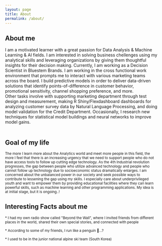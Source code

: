```yaml
---
layout: page
title: About
permalink: /about/
---
```


## About me 

I am a motivated learner with a great passion for Data Analysis & Machine Learning & AI fields. I am interested in solving business chellenges using my analytical skills and leveraging organizations by giving them thoughtful insights for their decision making. Currently, I am working as a Decision Scientist in Bluestem Brands. I am working in the cross functional work environment that prompts me to interact with various marketing teams across the board. I build predictive models in order to deliver data-driven solutions that identify points-of-difference in customer behavior, promotional sensitivity, channel shopping preference, and more. <br>
Other tasks involve with supporting marketing department through test design and measurement, making R Shiny/Flexdashboard dashboards for analyzing customer survey data by Natural Language Processing, and doing model validation for the Credit Department. 
Occasionally, I research new techniques for statistical model buildings and neural networks to improve model gains. <br><br>

## Goal of my life 

<small>The more I learn more about the Analytics world and meet more people in this field, the more I feel that there is an increasing urgency that we need to support people who do not have access tools to follow up cutting edge technology. As the 4th Industrial revolution progresses, the gap between people who utilize advanced technology and people who cannot follow up technology due to socioeconomic status dramatically enlarges. I am concerned about the unbalanced power in our society and seek possible ways to contribute to lessening the gap using my skills. I especially care about underprivileged youth and want to empower them by providing educational facilities where they can learn powerful skills, such as machine learning and other programming applications. My idea is at initial stage, but it is ongoing..! </small>


## Interesting Facts about me

<small>* I had my own radio show called "Beyond the Wall", where I invited friends from different places in the world, shared their own special stories, and connected with people</small><br>


<small>* According to some of my friends, I run like a penguin 🐧...?</small> 


<small>* I used to be in the junior national alpine ski team (South Korea)</small><br>

